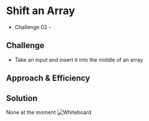 # Shift an Array
- Challenge 02 - 

## Challenge
- Take an input and insert it into the middle of an array 

## Approach & Efficiency

## Solution
None at the moment
![Whiteboard]()